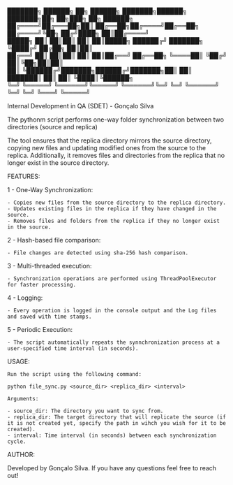 
███████╗ ██████╗ ██╗     ██████╗ ███████╗██████╗     ███████╗██╗   ██╗███╗   ██╗ ██████╗    
██╔════╝██╔═══██╗██║     ██╔══██╗██╔════╝██╔══██╗    ██╔════╝╚██╗ ██╔╝████╗  ██║██╔════╝    
█████╗  ██║   ██║██║     ██║  ██║█████╗  ██████╔╝    ███████╗ ╚████╔╝ ██╔██╗ ██║██║         
██╔══╝  ██║   ██║██║     ██║  ██║██╔══╝  ██╔══██╗    ╚════██║  ╚██╔╝  ██║╚██╗██║██║         
██║     ╚██████╔╝███████╗██████╔╝███████╗██║  ██║    ███████║   ██║   ██║ ╚████║╚██████╗    
╚═╝      ╚═════╝ ╚══════╝╚═════╝ ╚══════╝╚═╝  ╚═╝    ╚══════╝   ╚═╝   ╚═╝  ╚═══╝ ╚═════╝    
                                                                                            


Internal Development in QA (SDET) - Gonçalo Silva

The pythonm script performs one-way folder synchronization between two directories (source and replica)

The tool ensures that the replica directory mirrors the source directory, copying new files and updating modified ones from the source to the replica. Additionally, it removes files and directories from the replica that no longer exist in the source directory.


FEATURES:

1 - One-Way Synchronization:
    
    - Copies new files from the source directory to the replica directory.
    - Updates existing files in the replica if they have changed in the source.
    - Removes files and folders from the replica if they no longer exist in the source.

2 -  Hash-based file comparison:
    
    - File changes are detected using sha-256 hash comparison.

3 - Multi-threaded execution:

    - Synchronization operations are performed using ThreadPoolExecutor for faster processing.

4 - Logging:

    - Every operation is logged in the console output and the Log files and saved with time stamps.

5 - Periodic Execution:

    - The script automatically repeats the synnchronization process at a user-specified time interval (in seconds).




USAGE:

    Run the script using the following command:

    python file_sync.py <source_dir> <replica_dir> <interval>

    Arguments:

    - source_dir: The directory you want to sync from.
    - replica_dir: The target directory that will replicate the source (if it is not created yet, specify the path in wihch you wish for it to be created).
    - interval: Time interval (in seconds) between each synchronization cycle.





AUTHOR:

Developed by Gonçalo Silva. If you have any questions feel free to reach out!
